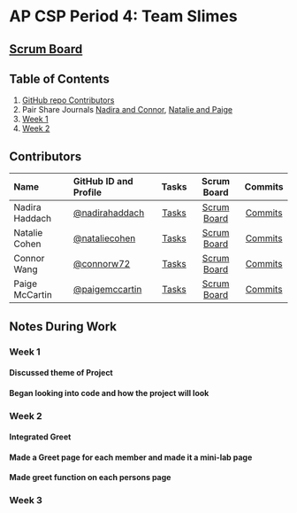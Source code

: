 # AP CSP Period 4: Team Slimes
## [Scrum Board](https://github.com/nadirahaddach/flask_portfolio/projects/1)
## Table of Contents
1. [GitHub repo Contributors](https://github.com/Rebecca-123/m223_team_lovelace#contributors)
2. Pair Share Journals [Nadira and Connor](https://docs.google.com/document/d/1_j-e40zfmPSHvgEj49D3VCS49GdZbYkZ9xrVLVLaxvM/edit?usp=sharing), [Natalie and Paige](https://docs.google.com/document/d/1HkT_OstSQ8gq3h-AORQhIVi0-DE2xPCkxM8nl_TOch0/edit?usp=sharing)
3. [Week 1](https://github.com/nadirahaddach/flask_portfolio/blob/main/README.md#week-1)
4. [Week 2](https://github.com/nadirahaddach/flask_portfolio/blob/main/README.md#week-2)
## Contributors
| Name | GitHub ID and Profile | Tasks | Scrum Board | Commits |
|:-----|:----------------------|:-----:|:-----------:|:-------:|
| Nadira Haddach | [@nadirahaddach](https://github.com/nadirahaddach) | [Tasks](https://github.com/nadirahaddach/flask_portfolio/issues/created_by/nadirahaddach) |[Scrum Board](https://github.com/nadirahaddach/flask_portfolio/projects/1?card_filter_query=assignee%3Anadirahaddach) | [Commits](https://github.com/nadirahaddach/flask_portfolio/commits?author=nadirahaddach)
| Natalie Cohen| [@nataliecohen](https://github.com/nataliecohen) | [Tasks](https://github.com/nadirahaddach/flask_portfolio/issues/created_by/nataliecohen) |[Scrum Board](https://github.com/nadirahaddach/flask_portfolio/projects/1?card_filter_query=assignee%3Anataliecohen) | [Commits](https://github.com/nadirahaddach/flask_portfolio/commits?author=nataliecohen)
| Connor Wang| [@connorw72](https://github.com/connorw72) | [Tasks](https://github.com/nadirahaddach/flask_portfolio/issues/created_by/connorw72) |[Scrum Board](https://github.com/nadirahaddach/flask_portfolio/projects/1?card_filter_query=assignee%3Aconnorw72) | [Commits](https://github.com/nadirahaddach/flask_portfolio/commits?author=connorw72)
| Paige McCartin| [@paigemccartin](https://github.com/paigemccartin) | [Tasks](https://github.com/nadirahaddach/flask_portfolio/issues/created_by/paigemccartin) |[Scrum Board](https://github.com/nadirahaddach/flask_portfolio/projects/1?card_filter_query=assignee%3Apaigemccartin) | [Commits](https://github.com/nadirahaddach/flask_portfolio/commits?author=paigemccartin)
## Notes During Work
### Week 1
#### Discussed theme of Project
#### Began looking into code and how the project will look
### Week 2
#### Integrated Greet
#### Made a Greet page for each member and made it a mini-lab page
#### Made greet function on each persons page
### Week 3
